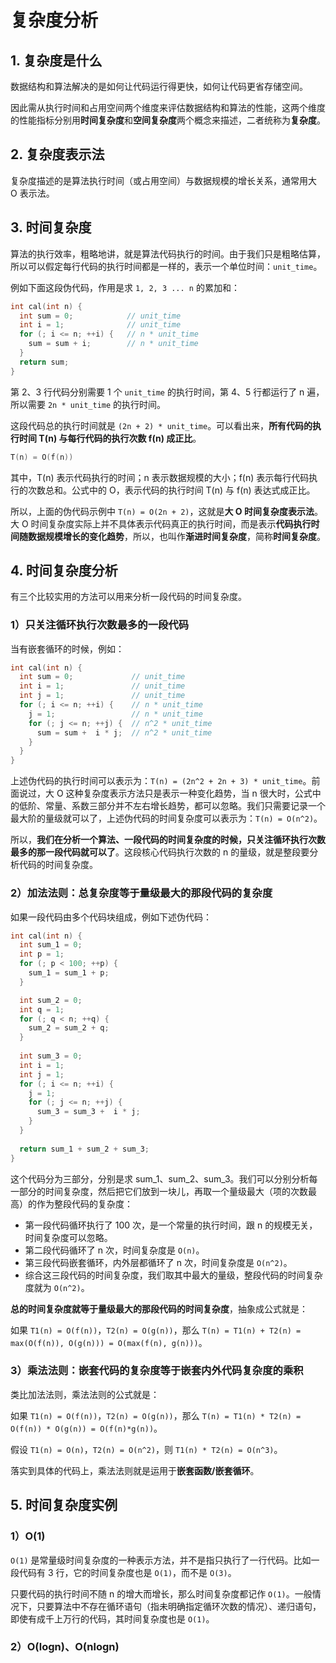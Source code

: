 # 复杂度分析

## 1. 复杂度是什么

数据结构和算法解决的是如何让代码运行得更快，如何让代码更省存储空间。

因此需从执行时间和占用空间两个维度来评估数据结构和算法的性能，这两个维度的性能指标分别用**时间复杂度**和**空间复杂度**两个概念来描述，二者统称为**复杂度**。

## 2. 复杂度表示法

复杂度描述的是算法执行时间（或占用空间）与数据规模的增长关系，通常用大 O 表示法。

## 3. 时间复杂度

算法的执行效率，粗略地讲，就是算法代码执行的时间。由于我们只是粗略估算，所以可以假定每行代码的执行时间都是一样的，表示一个单位时间：`unit_time`。

例如下面这段伪代码，作用是求 `1, 2, 3 ... n` 的累加和：

```C
int cal(int n) {
  int sum = 0;            // unit_time
  int i = 1;              // unit_time
  for (; i <= n; ++i) {   // n * unit_time
    sum = sum + i;        // n * unit_time
  }
  return sum;
}
```

第 2、3 行代码分别需要 1 个 `unit_time` 的执行时间，第 4、5 行都运行了 n 遍，所以需要 `2n * unit_time` 的执行时间。

这段代码总的执行时间就是 `(2n + 2) * unit_time`。可以看出来，**所有代码的执行时间 T(n) 与每行代码的执行次数 f(n) 成正比**。

```C
T(n) = O(f(n))
```

其中，T(n) 表示代码执行的时间；n 表示数据规模的大小；f(n) 表示每行代码执行的次数总和。公式中的 O，表示代码的执行时间 T(n) 与 f(n) 表达式成正比。

所以，上面的伪代码示例中 `T(n) = O(2n + 2)`，这就是**大 O 时间复杂度表示法**。大 O 时间复杂度实际上并不具体表示代码真正的执行时间，而是表示**代码执行时间随数据规模增长的变化趋势**，所以，也叫作**渐进时间复杂度**，简称**时间复杂度**。

## 4. 时间复杂度分析

有三个比较实用的方法可以用来分析一段代码的时间复杂度。

### 1）只关注循环执行次数最多的一段代码

当有嵌套循环的时候，例如：

```C
int cal(int n) {
  int sum = 0;             // unit_time
  int i = 1;               // unit_time
  int j = 1;               // unit_time
  for (; i <= n; ++i) {    // n * unit_time
    j = 1;                 // n * unit_time
    for (; j <= n; ++j) {  // n^2 * unit_time
      sum = sum +  i * j;  // n^2 * unit_time
    }
  }
}
```

上述伪代码的执行时间可以表示为：`T(n) = (2n^2 + 2n + 3) * unit_time`。前面说过，大 O 这种复杂度表示方法只是表示一种变化趋势，当 n 很大时，公式中的低阶、常量、系数三部分并不左右增长趋势，都可以忽略。我们只需要记录一个最大阶的量级就可以了，上述伪代码的时间复杂度可以表示为：`T(n) = O(n^2)`。

所以，**我们在分析一个算法、一段代码的时间复杂度的时候，只关注循环执行次数最多的那一段代码就可以了**。这段核心代码执行次数的 n 的量级，就是整段要分析代码的时间复杂度。

### 2）加法法则：总复杂度等于量级最大的那段代码的复杂度

如果一段代码由多个代码块组成，例如下述伪代码：

```C
int cal(int n) {
  int sum_1 = 0;
  int p = 1;
  for (; p < 100; ++p) {
    sum_1 = sum_1 + p;
  }

  int sum_2 = 0;
  int q = 1;
  for (; q < n; ++q) {
    sum_2 = sum_2 + q;
  }
 
  int sum_3 = 0;
  int i = 1;
  int j = 1;
  for (; i <= n; ++i) {
    j = 1; 
    for (; j <= n; ++j) {
      sum_3 = sum_3 +  i * j;
    }
  }
 
  return sum_1 + sum_2 + sum_3;
}
```

这个代码分为三部分，分别是求 sum_1、sum_2、sum_3。我们可以分别分析每一部分的时间复杂度，然后把它们放到一块儿，再取一个量级最大（项的次数最高）的作为整段代码的复杂度：

* 第一段代码循环执行了 100 次，是一个常量的执行时间，跟 n 的规模无关，时间复杂度可以忽略。
* 第二段代码循环了 n 次，时间复杂度是 `O(n)`。
* 第三段代码嵌套循环，内外层都循环了 n 次，时间复杂度是 `O(n^2)`。
* 综合这三段代码的时间复杂度，我们取其中最大的量级，整段代码的时间复杂度就为 `O(n^2)`。

**总的时间复杂度就等于量级最大的那段代码的时间复杂度**，抽象成公式就是：

如果 `T1(n) = O(f(n))`，`T2(n) = O(g(n))`，那么 `T(n) = T1(n) + T2(n) = max(O(f(n)), O(g(n))) = O(max(f(n), g(n)))`。

### 3）乘法法则：嵌套代码的复杂度等于嵌套内外代码复杂度的乘积

类比加法法则，乘法法则的公式就是：

如果 `T1(n) = O(f(n))`，`T2(n) = O(g(n))`，那么 `T(n) = T1(n) * T2(n) = O(f(n)) * O(g(n)) = O(f(n)*g(n))`。

假设 `T1(n) = O(n)`，`T2(n) = O(n^2)`，则 `T1(n) * T2(n) = O(n^3)`。

落实到具体的代码上，乘法法则就是运用于**嵌套函数/嵌套循环**。

## 5. 时间复杂度实例

### 1）O(1)

`O(1)` 是常量级时间复杂度的一种表示方法，并不是指只执行了一行代码。比如一段代码有 3 行，它的时间复杂度也是 `O(1)`，而不是 `O(3)`。

只要代码的执行时间不随 n 的增大而增长，那么时间复杂度都记作 `O(1)`。一般情况下，只要算法中不存在循环语句（指未明确指定循环次数的情况）、递归语句，即使有成千上万行的代码，其时间复杂度也是 `Ο(1)`。

### 2）O(logn)、O(nlogn)
